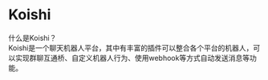 # Koishi
什么是Koishi？<br>
Koishi是一个聊天机器人平台，其中有丰富的插件可以整合各个平台的机器人，可以实现群聊互通桥、自定义机器人行为、使用webhook等方式自动发送消息等功能。
